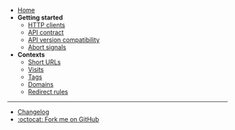 - [Home](/)
- **Getting started**
  - [HTTP clients](/getting-started/http-clients)
  - [API contract](/getting-started/api-contract)
  - [API version compatibility](/getting-started/api-version-compatibility)
  - [Abort signals](/getting-started/abort-signals)
- **Contexts**
  - [Short URLs](/contexts/short-urls)
  - [Visits](/contexts/visits)
  - [Tags](/contexts/tags)
  - [Domains](/contexts/domains)
  - [Redirect rules](/contexts/redirect-rules)

---

- [Changelog](/changelog)
- [:octocat: Fork me on GitHub](https://github.com/shlinkio/shlink-php-sdk/)
